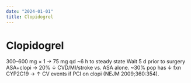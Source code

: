 ```yaml
---
date: "2024-01-01"
title: Clopidogrel
---
```


# Clopidogrel

300–600 mg × 1 → 75 mg qd
~6 h to steady state
Wait 5 d prior to surgery
ASA+clopi → 20% ↓ CVD/MI/stroke vs. ASA alone. ~30% pop has ↓ fxn CYP2C19 → ↑ CV events if PCI on clopi (NEJM 2009;360:354).
